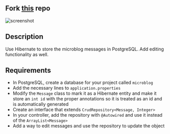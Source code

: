 ## Fork [this](https://github.com/NOVA-Uncommon-Coders/HibernateBasics) repo

![screenshot](http://i.imgur.com/zXqdsXK.gif)

## Description

Use Hibernate to store the microblog messages in PostgreSQL. Add editing functionality as well.

## Requirements

* In PostgreSQL, create a database for your project called `microblog`
* Add the necessary lines to `application.properties`
* Modify the `Message` class to mark it as a Hibernate entity and make it store an `int id` with the proper annotations so it is treated as an id and is automatically generated
* Create an interface that extends `CrudRepository<Message, Integer>`
* In your controller, add the repository with `@Autowired` and use it instead of the `ArrayList<Message>`
* Add a way to edit messages and use the repository to update the object